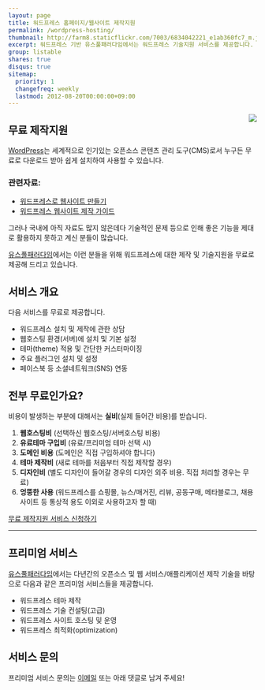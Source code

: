 ```yaml
---
layout: page
title: 워드프레스 홈페이지/웹사이트 제작지원
permalink: /wordpress-hosting/
thumbnail: http://farm8.staticflickr.com/7003/6834042221_e1ab360fc7_m.jpg
excerpt: 워드프레스 기반 유스풀패러다임에서는 워드프레스 기술지원 서비스를 제공합니다. 워드프레스 기반으로 홈페이지를 제작하거나 블로그를 운영하실 분들은 문의 주세요.
group: listable
shares: true
disqus: true
sitemap:
  priority: 1
  changefreq: weekly
  lastmod: 2012-08-20T00:00:00+09:00
---
```


<img src="http://farm8.staticflickr.com/7003/6834042221_e1ab360fc7_m.jpg" class="right" style="float: right;" />

## 무료 제작지원

[WordPress](http://wordpress.org/)는 세계적으로 인기있는 오픈소스 콘텐츠 관리 도구(CMS)로서 누구든 무료로 다운로드 받아 쉽게 설치하여 사용할 수 있습니다.

### 관련자료:

* [워드프레스로 웹사이트 만들기](/2012/03/17/creating-static-website-with-wordpress/)
* [워드프레스 웹사이트 제작 가이드](/2012/08/13/wordpress-website-builidng-guide-2012/)

그러나 국내에 아직 자료도 많지 않은데다 기술적인 문제 등으로 인해 좋은 기능을 제대로 활용하지 못하고 계신 분들이 많습니다.

[유스풀패러다임](/)에서는 이런 분들을 위해 워드프레스에 대한 제작 및 기술지원을 무료로 제공해 드리고 있습니다.

## 서비스 개요

다음 서비스를 무료로 제공합니다.

* 워드프레스 설치 및 제작에 관한 상담
* 웹호스팅 환경(서버)에 설치 및 기본 설정
* 테마(theme) 적용 및 간단한 커스터마이징
* 주요 플러그인 설치 및 설정
* 페이스북 등 소셜네트워크(SNS) 연동

## 전부 무료인가요?

비용이 발생하는 부분에 대해서는 **실비**(실제 들어간 비용)를 받습니다.

1. **웹호스팅비** (선택하신 웹호스팅/서버호스팅 비용)
2. **유료테마 구입비** (유료/프리미엄 테마 선택 시)
3. **도메인 비용** (도메인은 직접 구입하셔야 합니다)
4. **테마 제작비** (새로 테마를 처음부터 직접 제작할 경우)
5. **디자인비** (별도 디자인이 들어갈 경우의 디자인 외주 비용. 직접 처리할 경우는 무료)
6. **엉뚱한 사용** (워드프레스를 쇼핑몰, 뉴스/매거진, 리뷰, 공동구매, 메타블로그, 채용사이트 등 통상적 용도 이외로 사용하고자 할 때)

<!--
#### 누구를 대상으로 하나요?

워드프레스로 홈페이지 또는 웹사이트를 구축하려는 개인 또는 단체를 대상으로 합니다.  
(개인창업, 스타트업, 자영업자, 소상공인, 공공/비영리단체, 사회적기업, 기초자치단체 등)

#### 서비스 문의 및 신청

문의는 전화, 댓글 또는 <a href="mailto:contact@usefulparadigm.com">이메일</a>로 해 주시고, <br/>
서비스 신청은 아래 신청 버튼을 눌러 양식을 작성해 주세요!-->

<p>
	<a href="https://docs.google.com/spreadsheet/embeddedform?formkey=dG91RWN6ZVVzMnFyX2dKdlU0ckZ0TEE6MQ" class="button itunes various fancybox.iframe">무료 제작지원 서비스 신청하기</a>
</p>

---

## 프리미엄 서비스

[유스풀패러다임](/)에서는 다년간의 오픈소스 및 웹 서비스/애플리케이션 제작 기술을 바탕으로 
다음과 같은 프리미엄 서비스들을 제공합니다.

* 워드프레스 테마 제작
* 워드프레스 기술 컨설팅(고급)
* 워드프레스 사이트 호스팅 및 운영
* 워드프레스 최적화(optimization)

## 서비스 문의

프리미엄 서비스 문의는 <a href="mailto:contact@usefulparadigm.com">이메일</a> 또는 아래 댓글로 남겨 주세요!

